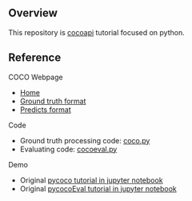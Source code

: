 ## Overview
This repository is [cocoapi](https://github.com/cocodataset/cocoapi) tutorial focused on python.

## Reference
COCO Webpage
- [Home](https://cocodataset.org/#home)
- [Ground truth format](https://cocodataset.org/#format-data)
- [Predicts format](https://cocodataset.org/#format-results)

Code
- Ground truth processing code: [coco.py](https://github.com/cocodataset/cocoapi/blob/master/PythonAPI/pycocotools/coco.py)
- Evaluating code: [cocoeval.py](https://github.com/cocodataset/cocoapi/blob/master/PythonAPI/pycocotools/cocoeval.py)

Demo
- Original [pycoco tutorial in jupyter notebook](https://github.com/cocodataset/cocoapi/blob/master/PythonAPI/pycocoDemo.ipynb)
- Original [pycocoEval tutorial in jupyter notebook](https://github.com/cocodataset/cocoapi/blob/master/PythonAPI/pycocoEvalDemo.ipynb)

